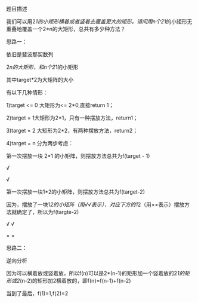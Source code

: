 题目描述

我们可以用2*1的小矩形横着或者竖着去覆盖更大的矩形。请问用n个2*1的小矩形无重叠地覆盖一个2*n的大矩形，总共有多少种方法？


思路一：

依旧是斐波那契数列

2*n的大矩形，和n个2*1的小矩形

其中target*2为大矩阵的大小

有以下几种情形：

1)target <= 0 大矩形为<= 2*0,直接return 1；

2)target = 1大矩形为2*1，只有一种摆放方法，return1；

3)target = 2 大矩形为2*2，有两种摆放方法，return2；

4)target = n 分为两步考虑：

第一次摆放一块 2*1 的小矩阵，则摆放方法总共为f(target - 1)
        
√	

√	

第一次摆放一块1*2的小矩阵，则摆放方法总共为f(target-2)

因为，摆放了一块1*2的小矩阵（用√√表示），对应下方的1*2（用××表示）摆放方法就确定了，所以为f(targte-2)

√	√	

×	×	


思路二：

逆向分析

因为可以横着放或竖着放，所以f(n)可以是2*(n-1)的矩形加一个竖着放的2*1的矩形或2*(n-2)的矩形加2横着放的，即f(n)=f(n-1)+f(n-2)

当到了最后，f(1)=1,f(2)=2
